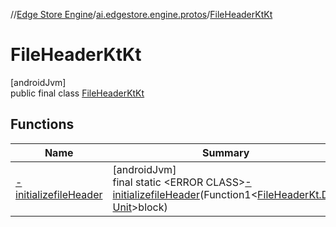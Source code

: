//[Edge Store Engine](../../../index.md)/[ai.edgestore.engine.protos](../index.md)/[FileHeaderKtKt](index.md)

# FileHeaderKtKt

[androidJvm]\
public final class [FileHeaderKtKt](index.md)

## Functions

| Name | Summary |
|---|---|
| [-initializefileHeader](-initializefile-header.md) | [androidJvm]<br>final static &lt;ERROR CLASS&gt;[-initializefileHeader](-initializefile-header.md)(Function1&lt;[FileHeaderKt.Dsl](../-file-header-kt/-dsl/index.md), [Unit](https://kotlinlang.org/api/latest/jvm/stdlib/kotlin/-unit/index.html)&gt;block) |
